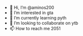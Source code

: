 - 👋 Hi, I’m @aminos200
- 👀 I’m interested in gta
- 🌱 I’m currently learning pyth
- 💞️ I’m looking to collaborate on ytb
- 📫 How to reach me 2051

<!---
aminos200/aminos200 is a ✨ special ✨ repository because its `README.md` (this file) appears on your GitHub profile.
You can click the Preview link to take a look at your changes.
--->
